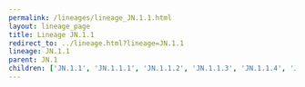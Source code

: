```yaml
---
permalink: /lineages/lineage_JN.1.1.html
layout: lineage_page
title: Lineage JN.1.1
redirect_to: ../lineage.html?lineage=JN.1.1
lineage: JN.1.1
parent: JN.1
children: ['JN.1.1', 'JN.1.1.1', 'JN.1.1.2', 'JN.1.1.3', 'JN.1.1.4', 'JN.1.1.5']
---
```

